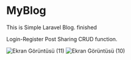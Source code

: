# MyBlog
This is Simple Laravel Blog. finished

Login-Register
Post Sharing
CRUD function.

![Ekran Görüntüsü (11)](https://user-images.githubusercontent.com/72550251/221916639-8733f106-e512-4bc2-9e39-8996ca16a91b.png)
![Ekran Görüntüsü (10)](https://user-images.githubusercontent.com/72550251/221916631-b469ff45-4dea-4bd4-b7d4-69f7cb9a02fc.png)


